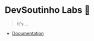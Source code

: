 #  DevSoutinho Labs 🔬
> It's ...

- [Documentation](https://www.notion.so/omariosouto/DevSoutinho-Labs-c426fd348ab24651afb11a7e911f6a0f)
